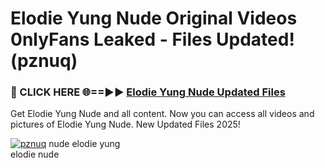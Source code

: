 # Elodie Yung Nude Original Videos 0nlyFans Leaked - Files Updated! (pznuq)

<h3>🔴 CLICK HERE 🌐==►► <a href="https://tinyurl.com/4mcuefdz" rel="nofollow">Elodie Yung Nude Updated Files</a></h3>

Get Elodie Yung Nude and all content. Now you can access all videos and pictures of Elodie Yung Nude. New Updated Files 2025!

[![pznuq](https://i.imgur.com/StAQSOY.gif)](https://tinyurl.com/4mcuefdz)
nude elodie yung<br>
elodie nude